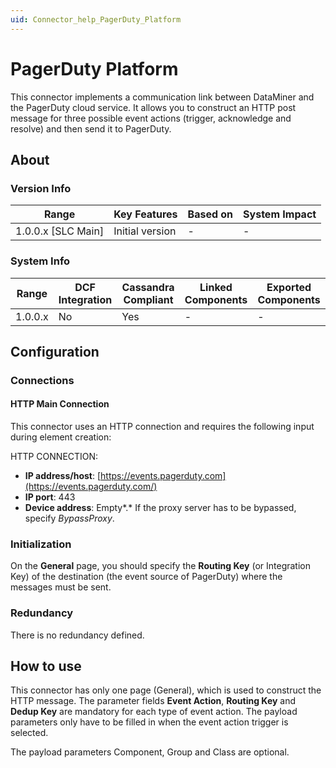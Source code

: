 ```yaml
---
uid: Connector_help_PagerDuty_Platform
---
```


# PagerDuty Platform

This connector implements a communication link between DataMiner and the PagerDuty cloud service. It allows you to construct an HTTP post message for three possible event actions (trigger, acknowledge and resolve) and then send it to PagerDuty.

## About

### Version Info

| Range                | Key Features     | Based on     | System Impact     |
|----------------------|------------------|--------------|-------------------|
| 1.0.0.x [SLC Main]   | Initial version  | -            | -                 |

### System Info

| Range     | DCF Integration     | Cassandra Compliant     | Linked Components     | Exported Components     |
|-----------|---------------------|-------------------------|-----------------------|-------------------------|
| 1.0.0.x   | No                  | Yes                     | -                     | -                       |

## Configuration

### Connections

#### HTTP Main Connection

This connector uses an HTTP connection and requires the following input during element creation:

HTTP CONNECTION:

- **IP address/host**: [https://events.pagerduty.com](https://events.pagerduty.com/)
- **IP port**: 443
- **Device address**: Empty*.* If the proxy server has to be bypassed, specify *BypassProxy*.

### Initialization

On the **General** page, you should specify the **Routing Key** (or Integration Key) of the destination (the event source of PagerDuty) where the messages must be sent.

### Redundancy

There is no redundancy defined.

## How to use

This connector has only one page (General), which is used to construct the HTTP message. The parameter fields **Event Action**, **Routing Key** and **Dedup Key** are mandatory for each type of event action. The payload parameters only have to be filled in when the event action trigger is selected.

The payload parameters Component, Group and Class are optional.
